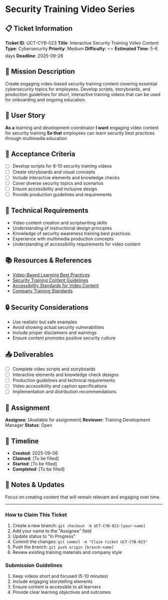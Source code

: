 # Security Training Video Series

## 📋 Ticket Information

**Ticket ID**: UCT-CYB-023
**Title**: Interactive Security Training Video Content
**Type**: Cybersecurity
**Priority**: Medium
**Difficulty**: ⭐⭐
**Estimated Time**: 5-6 days
**Deadline**: 2025-09-28

## 🎯 Mission Description

Create engaging video-based security training content covering essential cybersecurity topics for employees. Develop scripts, storyboards, and production guidelines for short, interactive training videos that can be used for onboarding and ongoing education.

## 👤 User Story

**As a** learning and development coordinator
**I want** engaging video content for security training
**So that** employees can learn security best practices through multimedia education

## 📝 Acceptance Criteria

- [ ] Develop scripts for 8-10 security training videos
- [ ] Create storyboards and visual concepts
- [ ] Include interactive elements and knowledge checks
- [ ] Cover diverse security topics and scenarios
- [ ] Ensure accessibility and inclusive design
- [ ] Provide production guidelines and requirements

## 🔧 Technical Requirements

- Video content creation and scriptwriting skills
- Understanding of instructional design principles
- Knowledge of security awareness training best practices
- Experience with multimedia production concepts
- Understanding of accessibility requirements for video content

## 📚 Resources & References

- [Video-Based Learning Best Practices](education-resources)
- [Security Training Content Guidelines](various-sources)
- [Accessibility Standards for Video Content](various)
- [Company Training Standards](internal-link)

## 🔒 Security Considerations

- Use realistic but safe examples
- Avoid showing actual security vulnerabilities
- Include proper disclaimers and warnings
- Ensure content promotes positive security culture

## 📤 Deliverables

- [ ] Complete video scripts and storyboards
- [ ] Interactive elements and knowledge check designs
- [ ] Production guidelines and technical requirements
- [ ] Video accessibility and caption specifications
- [ ] Implementation and distribution recommendations

## 👥 Assignment

**Assignee**: [Available for assignment]
**Reviewer**: Training Development Manager
**Status**: Open

## 📅 Timeline

- **Created**: 2025-09-06
- **Claimed**: [To be filled]
- **Started**: [To be filled]
- **Completed**: [To be filled]

## 💬 Notes & Updates

Focus on creating content that will remain relevant and engaging over time.

---

### How to Claim This Ticket

1. Create a new branch: `git checkout -b UCT-CYB-023-[your-name]`
2. Add your name to the "Assignee" field
3. Update status to "In Progress"
4. Commit the changes: `git commit -m "Claim ticket UCT-CYB-023"`
5. Push the branch: `git push origin [branch-name]`
6. Review existing training materials and company style

### Submission Guidelines

1. Keep videos short and focused (5-10 minutes)
2. Include engaging storytelling elements
3. Ensure content is accessible to all learners
4. Provide clear learning objectives and outcomes
